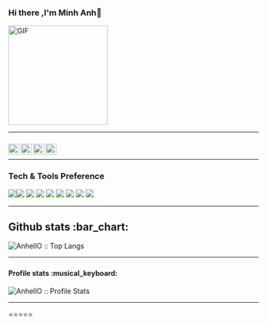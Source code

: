 ### Hi there ,I'm Minh Anh👋 
<img alt="GIF" src="https://media.giphy.com/media/Cmr1OMJ2FN0B2/giphy.gif" width = 200/>

---
###

<a href="https://twitter.com/MinhAnh65616374">
  <img align="left" alt="yumjnan Twitter" width="22px" src="https://cdn.jsdelivr.net/npm/simple-icons@v3/icons/twitter.svg" />
</a>
<a href="https://github.com/minhanh01bg">
  <img align="left" alt="MinhAnh Github" width="22px" src="https://cdn.jsdelivr.net/npm/simple-icons@v3/icons/github.svg" />
</a>
<a href="https://www.instagram.com/yumjnan/">
  <img align="left" alt="yumjnan Instagram" width="22px" src="https://cdn.jsdelivr.net/npm/simple-icons@v3/icons/instagram.svg" />
</a>
<a href="https://www.facebook.com/coder.sliverbullet/">
  <img align="left" alt="Minh Anh Facebook" width="22px" src="https://cdn.jsdelivr.net/npm/simple-icons@v3/icons/facebook.svg" />
</a>
<br>

---

### Tech & Tools Preference

<img
    src="https://img.shields.io/badge/-HTML5-E34F26?style=flat&logo=html5&logoColor=white"
/><img  src="https://img.shields.io/badge/-CSS3-1572B6?style=flat&logo=css3&logoColor=white"
/>
<img
    src="https://img.shields.io/badge/-JavaScript-eed718?style=flat&logo=javascript&logoColor=ffffff"
/>
<img
    src="https://img.shields.io/badge/-React-000000?style=flat&logo=react&logoColor=00c8ff"
/>
<img
    src="https://img.shields.io/badge/-MySQL-F29111?style=flat&logo=mysql&logoColor=FFFFFF"
/>
<img
    src="https://img.shields.io/badge/-Node.js-3C873A?style=flat&logo=Node.js&logoColor=white"
/>
<img
    src="http://img.shields.io/badge/-Git-F1502F?style=flat&logo=git&logoColor=FFFFFF"
/>
<img
    src="http://img.shields.io/badge/-Github-000000?style=flat&logo=github&logoColor=FFFFFF"
/>
<img
    src="http://img.shields.io/badge/-VS%20Code-007ACC?style=flat&logo=visual%20studio%20code&logoColor=white"
/>

--- 
###
<p align="center"> <h2 align="">Github stats :bar_chart:</h2> <img src="https://github-readme-stats.vercel.app/api/top-langs/?username=AnhellO&langs_count=10&theme=tokyonight&layout=compact" alt="AnhellO :: Top Langs" /> </p>

---
###

<p align="center"> <h4>Profile stats :musical_keyboard:</h4> <img src="https://github-readme-stats.vercel.app/api?username=AnhellO&show_icons=true&theme=synthwave" alt="AnhellO :: Profile Stats" /> </p>
<!-- <p align="center">
    <img
        src="https://thumbs.gfycat.com/GoodnaturedFondGaur-size_restricted.gif"
        alt="Synthwave"
        height="300"
        width="500"
    />
</p>
 -->
 
---

⭐⭐️⭐️⭐️⭐️
